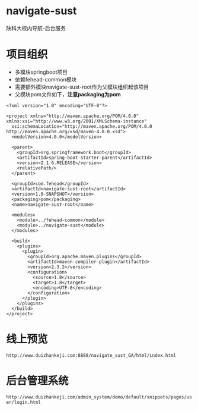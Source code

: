 # navigate-sust
陕科大校内导航-后台服务
# 项目组织
- 多模块springboot项目
- 依赖fehead-common模块
- 需要额外模块navigate-sust-root作为父模块组织起该项目
- 父模块pom文件如下，**注意packaging为pom**
```
<?xml version="1.0" encoding="UTF-8"?>

<project xmlns="http://maven.apache.org/POM/4.0.0" xmlns:xsi="http://www.w3.org/2001/XMLSchema-instance"
  xsi:schemaLocation="http://maven.apache.org/POM/4.0.0 http://maven.apache.org/xsd/maven-4.0.0.xsd">
  <modelVersion>4.0.0</modelVersion>

  <parent>
    <groupId>org.springframework.boot</groupId>
    <artifactId>spring-boot-starter-parent</artifactId>
    <version>2.1.6.RELEASE</version>
    <relativePath/>
  </parent>

  <groupId>com.fehead</groupId>
  <artifactId>navigate-sust-root</artifactId>
  <version>1.0-SNAPSHOT</version>
  <packaging>pom</packaging>
  <name>navigate-sust-root</name>
  
  <modules>
    <module>../fehead-common</module>
    <module>../navigate-sust</module>
  </modules>
  
  <build>
    <plugins>
      <plugin>
        <groupId>org.apache.maven.plugins</groupId>
        <artifactId>maven-compiler-plugin</artifactId>
        <version>2.3.2</version>
        <configuration>
          <source>1.8</source>
          <target>1.8</target>
          <encoding>UTF-8</encoding>
        </configuration>
      </plugin>
    </plugins>
  </build>
</project>

```
# 线上预览
` http://www.duizhankeji.com:8888/navigate_sust_GA/html/index.html `
# 后台管理系统
` http://www.duizhankeji.com/admin_system/demo/default/snippets/pages/user/login.html `
